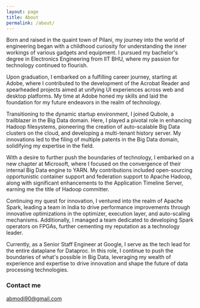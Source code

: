 ```yaml
---
layout: page
title: About
permalink: /about/
---
```


Born and raised in the quaint town of Pilani, my journey into the world of engineering began with a childhood curiosity for understanding the inner workings of various gadgets and equipment. I pursued my bachelor's degree in Electronics Engineering from IIT BHU, where my passion for technology continued to flourish.

Upon graduation, I embarked on a fulfilling career journey, starting at Adobe, where I contributed to the development of the Acrobat Reader and spearheaded projects aimed at unifying UI experiences across web and desktop platforms. My time at Adobe honed my skills and laid the foundation for my future endeavors in the realm of technology.

Transitioning to the dynamic startup environment, I joined Qubole, a trailblazer in the Big Data domain. Here, I played a pivotal role in enhancing Hadoop filesystems, pioneering the creation of auto-scalable Big Data clusters on the cloud, and developing a multi-tenant history server. My innovations led to the filing of multiple patents in the Big Data domain, solidifying my expertise in the field.

With a desire to further push the boundaries of technology, I embarked on a new chapter at Microsoft, where I focused on the convergence of their internal Big Data engine to YARN. My contributions included open-sourcing opportunistic container support and federation support to Apache Hadoop, along with significant enhancements to the Application Timeline Server, earning me the title of Hadoop committer.

Continuing my quest for innovation, I ventured into the realm of Apache Spark, leading a team in India to drive performance improvements through innovative optimizations in the optimizer, execution layer, and auto-scaling mechanisms. Additionally, I managed a team dedicated to developing Spark operators on FPGAs, further cementing my reputation as a technology leader.

Currently, as a Senior Staff Engineer at Google, I serve as the tech lead for the entire dataplane for Dataproc. In this role, I continue to push the boundaries of what's possible in Big Data, leveraging my wealth of experience and expertise to drive innovation and shape the future of data processing technologies.

### Contact me

[abmodi90@gmail.com](mailto:abmodi90@gmail.com)